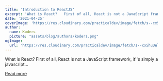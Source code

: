 ```yaml
---
title: 'Introduction to ReactJS'
excerpt: 'What is React?   First of all, React is not a JavaScript framework, it''s simply a javascript...'
date: '2021-04-25'
coverImage: 'https://res.cloudinary.com/practicaldev/image/fetch/s--cx5huUWl--/c_imagga_scale,f_auto,fl_progressive,h_420,q_auto,w_1000/https://dev-to-uploads.s3.amazonaws.com/uploads/articles/nigommoqt57x17bwt8m3.png'
author:
  name: Koders
  picture: "assets/blog/authors/koders.png"
ogImage:
  url: 'https://res.cloudinary.com/practicaldev/image/fetch/s--cx5huUWl--/c_imagga_scale,f_auto,fl_progressive,h_420,q_auto,w_1000/https://dev-to-uploads.s3.amazonaws.com/uploads/articles/nigommoqt57x17bwt8m3.png'
---
```


What is React?   First of all, React is not a JavaScript framework, it''s simply a javascript...

[Read more](https://dev.to/nehasoni__/introduction-to-reactjs-3553)
